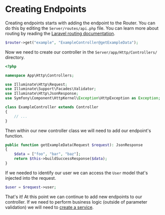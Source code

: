 # Creating Endpoints

Creating endpoints starts with adding the endpoint to the Router. You can do this by editing the `Server/routes/api.php` file. You can learn more about routing by reading the [Laravel routing documentation](https://laravel.com/docs/8.x/routing).

```php
$router->get("example", "ExampleController@getExampleData");
```

Now we need to create our controller in the `Server/app/Http/Controllers/` directory.

```php
<?php

namespace App\Http\Controllers;

use Illuminate\Http\Request;
use Illuminate\Support\Facades\Validator;
use Illuminate\Http\JsonResponse;
use Symfony\Component\HttpKernel\Exception\HttpException as Exception;

class ExampleController extends Controller
{
    // ...
}
```

Then within our new controller class we will need to add our endpoint's function.

```php
public function getExampleData(Request $request): JsonResponse
{
    $data = ["foo", "bar", "baz"];
    return $this->buildSuccessResponse($data);
}
```

If we needed to identify our user we can access the `User` model that's injected into the request.

```php
$user = $request->user;
```

That's it! At this point we can continue to add new endpoints to our controller. If we need to perform business logic (outside of parameter validation) we will need to [create a service](/how-to/create-a-service).